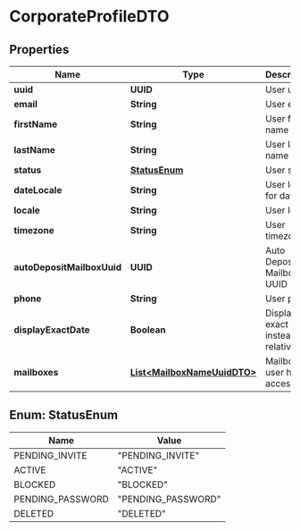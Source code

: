 

# CorporateProfileDTO


## Properties

| Name | Type | Description | Notes |
|------------ | ------------- | ------------- | -------------|
|**uuid** | **UUID** | User uuid |  [optional] |
|**email** | **String** | User email |  [optional] |
|**firstName** | **String** | User first name |  [optional] |
|**lastName** | **String** | User last name |  [optional] |
|**status** | [**StatusEnum**](#StatusEnum) | User status |  [optional] |
|**dateLocale** | **String** | User locale for dates |  [optional] |
|**locale** | **String** | User locale |  [optional] |
|**timezone** | **String** | User timezone |  [optional] |
|**autoDepositMailboxUuid** | **UUID** | Auto Deposit Mailbox UUID |  [optional] |
|**phone** | **String** | User phone |  [optional] |
|**displayExactDate** | **Boolean** | Display exact date instead of relative |  [optional] |
|**mailboxes** | [**List&lt;MailboxNameUuidDTO&gt;**](MailboxNameUuidDTO.md) | Mailboxes user has access to |  [optional] |



## Enum: StatusEnum

| Name | Value |
|---- | -----|
| PENDING_INVITE | &quot;PENDING_INVITE&quot; |
| ACTIVE | &quot;ACTIVE&quot; |
| BLOCKED | &quot;BLOCKED&quot; |
| PENDING_PASSWORD | &quot;PENDING_PASSWORD&quot; |
| DELETED | &quot;DELETED&quot; |



